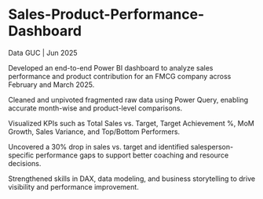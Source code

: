 # Sales-Product-Performance-Dashboard
Data GUC | Jun 2025

Developed an end-to-end Power BI dashboard to analyze sales performance and product contribution for an FMCG company across February and March 2025.

Cleaned and unpivoted fragmented raw data using Power Query, enabling accurate month-wise and product-level comparisons.

Visualized KPIs such as Total Sales vs. Target, Target Achievement %, MoM Growth, Sales Variance, and Top/Bottom Performers.

Uncovered a 30% drop in sales vs. target and identified salesperson-specific performance gaps to support better coaching and resource decisions.

Strengthened skills in DAX, data modeling, and business storytelling to drive visibility and performance improvement.

